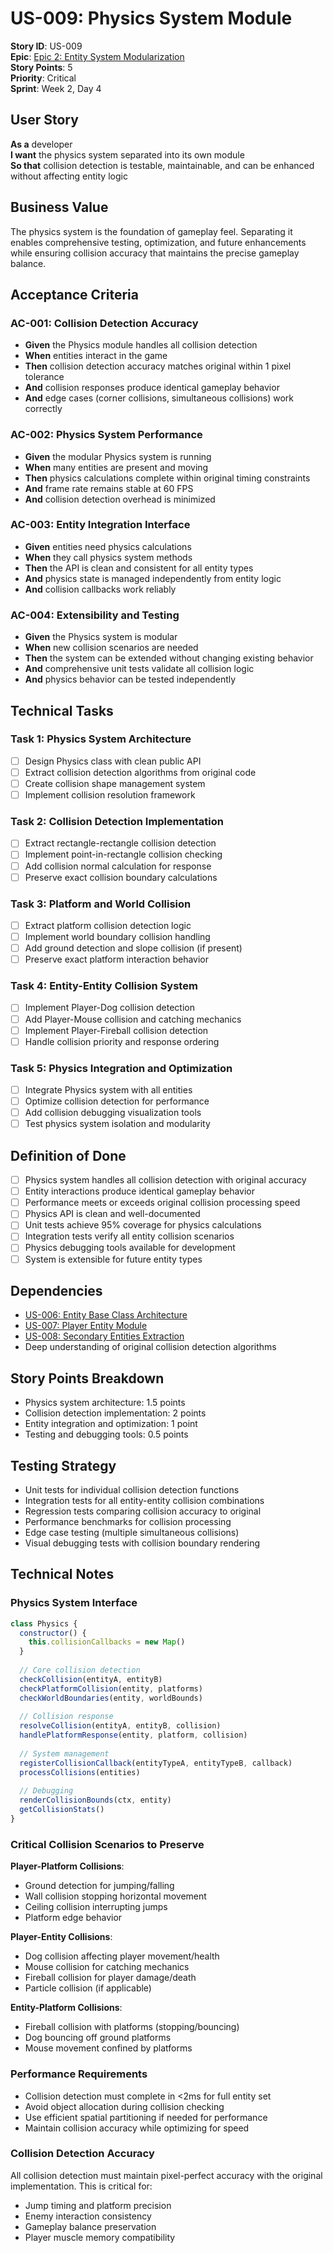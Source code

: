 # US-009: Physics System Module

**Story ID**: US-009  
**Epic**: [Epic 2: Entity System Modularization](../epics/epic-2-entity-system.md)  
**Story Points**: 5  
**Priority**: Critical  
**Sprint**: Week 2, Day 4  

## User Story

**As a** developer  
**I want** the physics system separated into its own module  
**So that** collision detection is testable, maintainable, and can be enhanced without affecting entity logic  

## Business Value

The physics system is the foundation of gameplay feel. Separating it enables comprehensive testing, optimization, and future enhancements while ensuring collision accuracy that maintains the precise gameplay balance.

## Acceptance Criteria

### AC-001: Collision Detection Accuracy
- **Given** the Physics module handles all collision detection
- **When** entities interact in the game
- **Then** collision detection accuracy matches original within 1 pixel tolerance
- **And** collision responses produce identical gameplay behavior
- **And** edge cases (corner collisions, simultaneous collisions) work correctly

### AC-002: Physics System Performance
- **Given** the modular Physics system is running
- **When** many entities are present and moving
- **Then** physics calculations complete within original timing constraints
- **And** frame rate remains stable at 60 FPS
- **And** collision detection overhead is minimized

### AC-003: Entity Integration Interface
- **Given** entities need physics calculations
- **When** they call physics system methods
- **Then** the API is clean and consistent for all entity types
- **And** physics state is managed independently from entity logic
- **And** collision callbacks work reliably

### AC-004: Extensibility and Testing
- **Given** the Physics system is modular
- **When** new collision scenarios are needed
- **Then** the system can be extended without changing existing behavior
- **And** comprehensive unit tests validate all collision logic
- **And** physics behavior can be tested independently

## Technical Tasks

### Task 1: Physics System Architecture
- [ ] Design Physics class with clean public API
- [ ] Extract collision detection algorithms from original code
- [ ] Create collision shape management system
- [ ] Implement collision resolution framework

### Task 2: Collision Detection Implementation
- [ ] Extract rectangle-rectangle collision detection
- [ ] Implement point-in-rectangle collision checking
- [ ] Add collision normal calculation for response
- [ ] Preserve exact collision boundary calculations

### Task 3: Platform and World Collision
- [ ] Extract platform collision detection logic
- [ ] Implement world boundary collision handling
- [ ] Add ground detection and slope collision (if present)
- [ ] Preserve exact platform interaction behavior

### Task 4: Entity-Entity Collision System
- [ ] Implement Player-Dog collision detection
- [ ] Add Player-Mouse collision and catching mechanics
- [ ] Implement Player-Fireball collision detection
- [ ] Handle collision priority and response ordering

### Task 5: Physics Integration and Optimization
- [ ] Integrate Physics system with all entities
- [ ] Optimize collision detection for performance
- [ ] Add collision debugging visualization tools
- [ ] Test physics system isolation and modularity

## Definition of Done

- [ ] Physics system handles all collision detection with original accuracy
- [ ] Entity interactions produce identical gameplay behavior  
- [ ] Performance meets or exceeds original collision processing speed
- [ ] Physics API is clean and well-documented
- [ ] Unit tests achieve 95% coverage for physics calculations
- [ ] Integration tests verify all entity collision scenarios
- [ ] Physics debugging tools available for development
- [ ] System is extensible for future entity types

## Dependencies

- [US-006: Entity Base Class Architecture](epic-2.1-entity-base-class.md)
- [US-007: Player Entity Module](epic-2.2-player-entity.md)  
- [US-008: Secondary Entities Extraction](epic-2.3-secondary-entities.md)
- Deep understanding of original collision detection algorithms

## Story Points Breakdown

- Physics system architecture: 1.5 points
- Collision detection implementation: 2 points
- Entity integration and optimization: 1 point
- Testing and debugging tools: 0.5 points

## Testing Strategy

- Unit tests for individual collision detection functions
- Integration tests for all entity-entity collision combinations
- Regression tests comparing collision accuracy to original
- Performance benchmarks for collision processing
- Edge case testing (multiple simultaneous collisions)
- Visual debugging tests with collision boundary rendering

## Technical Notes

### Physics System Interface
```javascript
class Physics {
  constructor() {
    this.collisionCallbacks = new Map()
  }
  
  // Core collision detection
  checkCollision(entityA, entityB)
  checkPlatformCollision(entity, platforms)
  checkWorldBoundaries(entity, worldBounds)
  
  // Collision response
  resolveCollision(entityA, entityB, collision)
  handlePlatformResponse(entity, platform, collision)
  
  // System management
  registerCollisionCallback(entityTypeA, entityTypeB, callback)
  processCollisions(entities)
  
  // Debugging
  renderCollisionBounds(ctx, entity)
  getCollisionStats()
}
```

### Critical Collision Scenarios to Preserve

**Player-Platform Collisions**:
- Ground detection for jumping/falling
- Wall collision stopping horizontal movement
- Ceiling collision interrupting jumps
- Platform edge behavior

**Player-Entity Collisions**:
- Dog collision affecting player movement/health
- Mouse collision for catching mechanics  
- Fireball collision for player damage/death
- Particle collision (if applicable)

**Entity-Platform Collisions**:
- Fireball collision with platforms (stopping/bouncing)
- Dog bouncing off ground platforms
- Mouse movement confined by platforms

### Performance Requirements
- Collision detection must complete in <2ms for full entity set
- Avoid object allocation during collision checking
- Use efficient spatial partitioning if needed for performance
- Maintain collision accuracy while optimizing for speed

### Collision Detection Accuracy
All collision detection must maintain pixel-perfect accuracy with the original implementation. This is critical for:
- Jump timing and platform precision
- Enemy interaction consistency  
- Gameplay balance preservation
- Player muscle memory compatibility